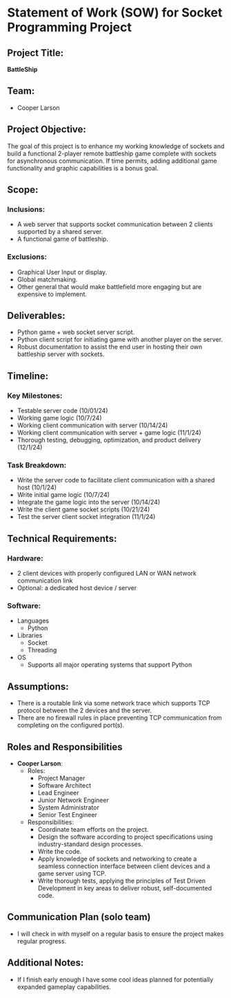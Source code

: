 # Statement of Work (SOW) for Socket Programming Project

## Project Title:
**BattleShip**

## Team:
* Cooper Larson

## Project Objective:
The goal of this project is to enhance my working knowledge of sockets and build a functional 2-player remote battleship game complete with sockets for asynchronous communication. If time permits, adding additional game functionality and graphic capabilities is a bonus goal.

## Scope:

### Inclusions:
* A web server that supports socket communication between 2 clients supported by a shared server.
* A functional game of battleship.

### Exclusions:
* Graphical User Input or display.
* Global matchmaking.
* Other general that would make battlefield more engaging but are expensive to implement.

## Deliverables:
* Python game + web socket server script.
* Python client script for initiating game with another player on the server.
* Robust documentation to assist the end user in hosting their own battleship server with sockets.

## Timeline:

### Key Milestones:
* Testable server code (10/01/24)
* Working game logic (10/7/24)
* Working client communication with server (10/14/24)
* Working client communication with server + game logic (11/1/24)
* Thorough testing, debugging, optimization, and product delivery (12/1/24)

### Task Breakdown:
* Write the server code to facilitate client communication with a shared host (10/1/24)
* Write initial game logic (10/7/24)
* Integrate the game logic into the server (10/14/24)
* Write the client game socket scripts (10/21/24)
* Test the server client socket integration (11/1/24)

## Technical Requirements:

### Hardware:
* 2 client devices with properly configured LAN or WAN network communication link
* Optional: a dedicated host device / server

### Software:
* Languages
  * Python
* Libraries
  * Socket
  * Threading
* OS
  * Supports all major operating systems that support Python

## Assumptions:
* There is a routable link via some network trace which supports TCP protocol between the 2 devices and the server.
* There are no firewall rules in place preventing TCP communication from completing on the configured port(s).

## Roles and Responsibilities
* **Cooper Larson**:
  * Roles:
    * Project Manager
    * Software Architect
    * Lead Engineer
    * Junior Network Engineer
    * System Administrator
    * Senior Test Engineer
  * Responsibilities:
    * Coordinate team efforts on the project.
    * Design the software according to project specifications using industry-standard design processes.
    * Write the code.
    * Apply knowledge of sockets and networking to create a seamless connection interface between client devices and a game server using TCP.
    * Write thorough tests, applying the principles of Test Driven Development in key areas to deliver robust, self-documented code.
   
## Communication Plan (solo team)
* I will check in with myself on a regular basis to ensure the project makes regular progress.

## Additional Notes:
* If I finish early enough I have some cool ideas planned for potentially expanded gameplay capabilities.
